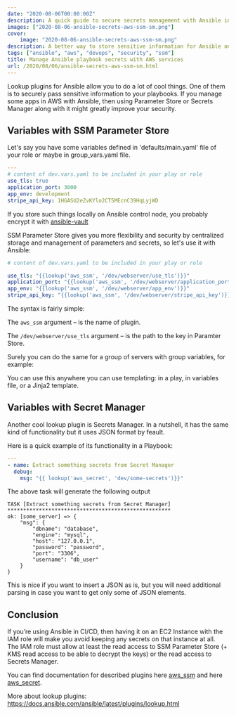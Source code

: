 ```yaml
---
date: "2020-08-06T00:00:00Z"
description: A quick guide to secure secrets management with Ansible in AWS
images: ["2020-08-06-ansible-secrets-aws-ssm-sm.png"]
cover:
    image: "2020-08-06-ansible-secrets-aws-ssm-sm.png"
description: A better way to store sensitive information for Ansible on EC2 or other services
tags: ["ansible", "aws", "devops", "security", "ssm"]
title: Manage Ansible playbook secrets with AWS services
url: /2020/08/06/ansible-secrets-aws-ssm-sm.html
---
```

Lookup plugins for Ansible allow you to do a lot of cool things. One of them is to securely pass sensitive information to your playbooks. 
If you manage some apps in AWS with Ansible, then using Parameter Store or Secrets Manager along with it might greatly improve your security.

## Variables with SSM Parameter Store

Let's say you have some variables defined in 'defaults/main.yaml' file of your role or maybe in group_vars.yaml file.
```yaml
---
# content of dev.vars.yaml to be included in your play or role
use_tls: true
application_port: 3000
app_env: development
stripe_api_key: 1HGASU2eZvKYlo2CT5MEcnC39HqLyjWD
```

If you store such things locally on Ansible control node, you probably encrypt it with [ansible-vault](https://docs.ansible.com/ansible/latest/user_guide/vault.html) 

SSM Parameter Store gives you more flexibility and security by centralized storage and management of parameters and secrets, so let's use it with Ansible:

```yaml
# content of dev.vars.yaml to be included in your play or role

use_tls: "{{lookup('aws_ssm', '/dev/webserver/use_tls')}}"
application_port: "{{lookup('aws_ssm', '/dev/webserver/application_port')}}"
app_env: "{{lookup('aws_ssm', '/dev/webserver/app_env')}}"
stripe_api_key: "{{lookup('aws_ssm', '/dev/webserver/stripe_api_key')}}"
```
The syntax is fairly simple:

The `aws_ssm` argument – is the name of plugin.

The `/dev/webserver/use_tls` argument – is the path to the key in Paramter Store.

Surely you can do the same for a group of servers with group variables, for example:

You can use this anywhere you can use templating: in a play, in variables file, or a Jinja2 template. 

## Variables with Secret Manager

Another cool lookup plugin is Secrets Manager. In a nutshell, it has the same kind of functionality but it uses JSON format by feault.

Here is a quick example of its functionality in a Playbook:

```yaml
---
- name: Extract something secrets from Secret Manager
  debug:
    msg: "{{ lookup('aws_secret', 'dev/some-secrets')}}"
```
The above task will generate the following output
```shell
TASK [Extract something secrets from Secret Manager] ****************************************************
ok: [some_server] => {
    "msg": {
        "dbname": "database",
        "engine": "mysql",
        "host": "127.0.0.1",
        "password": "password",
        "port": "3306",
        "username": "db_user"
    }
}
```
This is nice if you want to insert a JSON as is, but you will need additional parsing in case you want to get only some of JSON elements.

## Conclusion

If you’re using Ansible in CI/CD, then having it on an EC2 Instance with the IAM role will make you avoid keeping any secrets on that instance at all.\
The IAM role must allow at least the read access to SSM Parameter Store (+ KMS read access to be able to decrypt the keys) or the read access to Secrets Manager. 

You can find documentation for described plugins here [aws_ssm](https://docs.ansible.com/ansible/latest/plugins/lookup/aws_ssm.html) and here [aws_secret](https://docs.ansible.com/ansible/latest/plugins/lookup/aws_secret.html).

More about lookup plugins: https://docs.ansible.com/ansible/latest/plugins/lookup.html